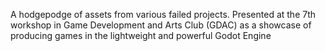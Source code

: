 A hodgepodge of assets from various failed projects. Presented at the 7th workshop in Game Development and Arts Club (GDAC) as a showcase of producing games in the lightweight and powerful Godot Engine

